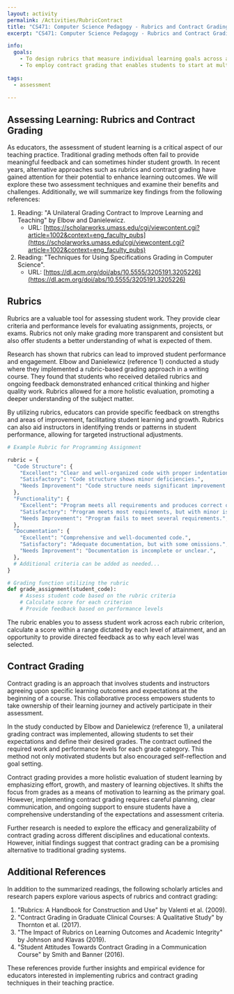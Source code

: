 ```yaml
---
layout: activity
permalink: /Activities/RubricContract
title: "CS471: Computer Science Pedagogy - Rubrics and Contract Grading"
excerpt: "CS471: Computer Science Pedagogy - Rubrics and Contract Grading"

info:
  goals: 
    - To design rubrics that measure individual learning goals across a spectrum
    - To employ contract grading that enables students to start at multiple entry points for growth
        
tags:
  - assessment
  
---
```


## Assessing Learning: Rubrics and Contract Grading
As educators, the assessment of student learning is a critical aspect of our teaching practice. Traditional grading methods often fail to provide meaningful feedback and can sometimes hinder student growth. In recent years, alternative approaches such as rubrics and contract grading have gained attention for their potential to enhance learning outcomes. We will explore these two assessment techniques and examine their benefits and challenges. Additionally, we will summarize key findings from the following references: 

1. Reading: "A Unilateral Grading Contract to Improve Learning and Teaching" by Elbow and Danielewicz.
    - URL: [https://scholarworks.umass.edu/cgi/viewcontent.cgi?article=1002&context=eng_faculty_pubs](https://scholarworks.umass.edu/cgi/viewcontent.cgi?article=1002&context=eng_faculty_pubs)
2. Reading: "Techniques for Using Specifications Grading in Computer Science".
    - URL: [https://dl.acm.org/doi/abs/10.5555/3205191.3205226](https://dl.acm.org/doi/abs/10.5555/3205191.3205226)

## Rubrics
Rubrics are a valuable tool for assessing student work. They provide clear criteria and performance levels for evaluating assignments, projects, or exams. Rubrics not only make grading more transparent and consistent but also offer students a better understanding of what is expected of them. 

Research has shown that rubrics can lead to improved student performance and engagement. Elbow and Danielewicz (reference 1) conducted a study where they implemented a rubric-based grading approach in a writing course. They found that students who received detailed rubrics and ongoing feedback demonstrated enhanced critical thinking and higher quality work. Rubrics allowed for a more holistic evaluation, promoting a deeper understanding of the subject matter.

By utilizing rubrics, educators can provide specific feedback on strengths and areas of improvement, facilitating student learning and growth. Rubrics can also aid instructors in identifying trends or patterns in student performance, allowing for targeted instructional adjustments.

```python
# Example Rubric for Programming Assignment

rubric = {
  "Code Structure": {
    "Excellent": "Clear and well-organized code with proper indentation.",
    "Satisfactory": "Code structure shows minor deficiencies.",
    "Needs Improvement": "Code structure needs significant improvement.",
  },
  "Functionality": {
    "Excellent": "Program meets all requirements and produces correct output.",
    "Satisfactory": "Program meets most requirements, but with minor issues.",
    "Needs Improvement": "Program fails to meet several requirements.",
  },
  "Documentation": {
    "Excellent": "Comprehensive and well-documented code.",
    "Satisfactory": "Adequate documentation, but with some omissions.",
    "Needs Improvement": "Documentation is incomplete or unclear.",
  },
  # Additional criteria can be added as needed...
}

# Grading function utilizing the rubric
def grade_assignment(student_code):
    # Assess student code based on the rubric criteria
    # Calculate score for each criterion
    # Provide feedback based on performance levels
```

The rubric enables you to assess student work across each rubric criterion, calculate a score within a range dictated by each level of attainment, and an opportunity to provide directed feedback as to why each level was selected.

## Contract Grading
Contract grading is an approach that involves students and instructors agreeing upon specific learning outcomes and expectations at the beginning of a course. This collaborative process empowers students to take ownership of their learning journey and actively participate in their assessment.

In the study conducted by Elbow and Danielewicz (reference 1), a unilateral grading contract was implemented, allowing students to set their expectations and define their desired grades. The contract outlined the required work and performance levels for each grade category. This method not only motivated students but also encouraged self-reflection and goal setting.

Contract grading provides a more holistic evaluation of student learning by emphasizing effort, growth, and mastery of learning objectives. It shifts the focus from grades as a means of motivation to learning as the primary goal. However, implementing contract grading requires careful planning, clear communication, and ongoing support to ensure students have a comprehensive understanding of the expectations and assessment criteria.

Further research is needed to explore the efficacy and generalizability of contract grading across different disciplines and educational contexts. However, initial findings suggest that contract grading can be a promising alternative to traditional grading systems.

## Additional References
In addition to the summarized readings, the following scholarly articles and research papers explore various aspects of rubrics and contract grading:

1. "Rubrics: A Handbook for Construction and Use" by Valenti et al. (2009).
2. "Contract Grading in Graduate Clinical Courses: A Qualitative Study" by Thornton et al. (2017).
3. "The Impact of Rubrics on Learning Outcomes and Academic Integrity" by Johnson and Klavas (2019).
4. "Student Attitudes Towards Contract Grading in a Communication Course" by Smith and Banner (2016).

These references provide further insights and empirical evidence for educators interested in implementing rubrics and contract grading techniques in their teaching practice.
